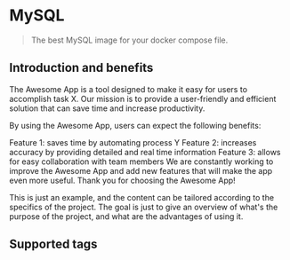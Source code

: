 # MySQL

> The best MySQL image for your docker compose file.

## Introduction and benefits

The Awesome App is a tool designed to make it easy for users to accomplish task X. Our mission is to provide a user-friendly and efficient solution that can save time and increase productivity.

By using the Awesome App, users can expect the following benefits:

Feature 1: saves time by automating process Y
Feature 2: increases accuracy by providing detailed and real time information
Feature 3: allows for easy collaboration with team members
We are constantly working to improve the Awesome App and add new features that will make the app even more useful. Thank you for choosing the Awesome App!

This is just an example, and the content can be tailored according to the specifics of the project. The goal is just to give an overview of what's the purpose of the project, and what are the advantages of using it.

## Supported tags

